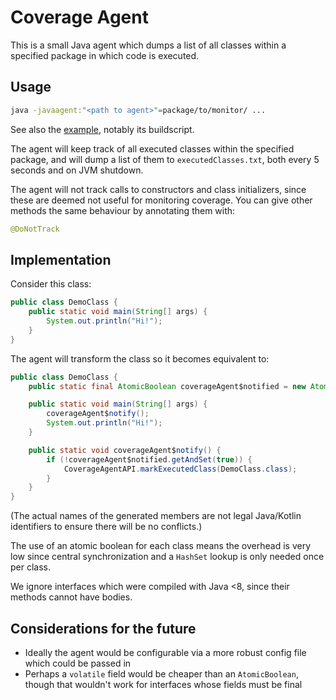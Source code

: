 # Coverage Agent

This is a small Java agent which dumps a list of all classes within a specified package in which code is executed.

## Usage

```bash
java -javaagent:"<path to agent>"=package/to/monitor/ ...
```

See also the [example](https://github.com/LlamaLad7/JetBrainsProject-CoverageAgent/tree/main/example), notably its
buildscript.

The agent will keep track of all executed classes within the specified package, and will dump a list of them to
`executedClasses.txt`, both every 5 seconds and on JVM shutdown.

The agent will not track calls to constructors and class initializers, since these are deemed not useful for monitoring
coverage. You can give other methods the same behaviour by annotating them with:

```java
@DoNotTrack
```

## Implementation

Consider this class:

```java
public class DemoClass {
    public static void main(String[] args) {
        System.out.println("Hi!");
    }
}
```

The agent will transform the class so it becomes equivalent to:

```java
public class DemoClass {
    public static final AtomicBoolean coverageAgent$notified = new AtomicBoolean();

    public static void main(String[] args) {
        coverageAgent$notify();
        System.out.println("Hi!");
    }

    public static void coverageAgent$notify() {
        if (!coverageAgent$notified.getAndSet(true)) {
            CoverageAgentAPI.markExecutedClass(DemoClass.class);
        }
    }
}
```

(The actual names of the generated members are not legal Java/Kotlin identifiers to ensure there will be no conflicts.)

The use of an atomic boolean for each class means the overhead is very low since central synchronization and a `HashSet`
lookup is only needed once per class.

We ignore interfaces which were compiled with Java <8, since their methods cannot have bodies.

## Considerations for the future

- Ideally the agent would be configurable via a more robust config file which could be passed in
- Perhaps a `volatile` field would be cheaper than an `AtomicBoolean`, though that wouldn't work for interfaces whose
  fields must be final